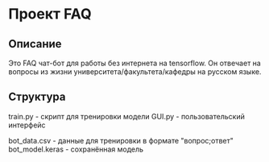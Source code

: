 # Проект FAQ

## Описание
Это FAQ чат-бот для работы без интернета на tensorflow. Он отвечает на вопросы из жизни университета/факультета/кафедры на русском языке.

## Структура
train.py - скрипт для тренировки модели
GUI.py - пользовательский интерфейс

bot_data.csv - данные для тренировки в формате "вопрос;ответ"
bot_model.keras - сохранённая модель
